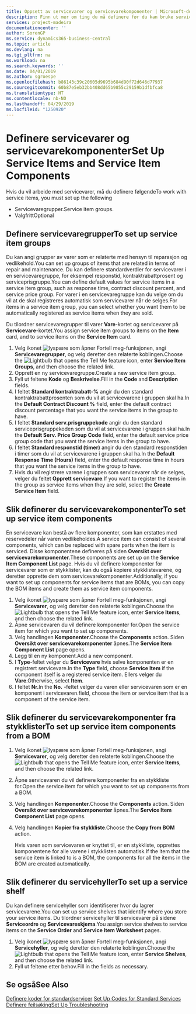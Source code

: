 ```yaml
---
title: Oppsett av servicevarer og servicevarekomponenter | Microsoft-dokumentasjon
description: Finn ut mer om ting du må definere før du kan bruke servicevarer, inkludert standardverdier som responstid, kontraktrabattprosent og serviceprisgruppe.
services: project-madeira
documentationcenter: ''
author: SorenGP
ms.service: dynamics365-business-central
ms.topic: article
ms.devlang: na
ms.tgt_pltfrm: na
ms.workload: na
ms.search.keywords: ''
ms.date: 04/01/2019
ms.author: sgroespe
ms.openlocfilehash: b86143c39c20605d9695b684d90f72d646d77937
ms.sourcegitcommit: 60b87e5eb32bb408dd65b9855c29159b1dfbfca8
ms.translationtype: HT
ms.contentlocale: nb-NO
ms.lasthandoff: 04/29/2019
ms.locfileid: "1250920"
---
```

# <a name="set-up-service-items-and-service-item-components"></a><span data-ttu-id="0d455-103">Definere servicevarer og servicevarekomponenter</span><span class="sxs-lookup"><span data-stu-id="0d455-103">Set Up Service Items and Service Item Components</span></span>
<span data-ttu-id="0d455-104">Hvis du vil arbeide med servicevarer, må du definere følgende</span><span class="sxs-lookup"><span data-stu-id="0d455-104">To work with service items, you must set up the following</span></span>

* <span data-ttu-id="0d455-105">Servicevaregrupper.</span><span class="sxs-lookup"><span data-stu-id="0d455-105">Service item groups.</span></span>
* <span data-ttu-id="0d455-106">Valgfritt</span><span class="sxs-lookup"><span data-stu-id="0d455-106">Optional</span></span>

## <a name="to-set-up-service-item-groups"></a><span data-ttu-id="0d455-107">Definere servicevaregrupper</span><span class="sxs-lookup"><span data-stu-id="0d455-107">To set up service item groups</span></span>
<span data-ttu-id="0d455-108">Du kan angi grupper av varer som er relaterte med hensyn til reparasjon og vedlikehold.</span><span class="sxs-lookup"><span data-stu-id="0d455-108">You can set up groups of items that are related in terms of repair and maintenance.</span></span> <span data-ttu-id="0d455-109">Du kan definere standardverdier for servicevarer i en servicevaregruppe, for eksempel responstid, kontraktrabattprosent og serviceprisgruppe.</span><span class="sxs-lookup"><span data-stu-id="0d455-109">You can define default values for service items in a service item group, such as response time, contract discount percent, and service price group.</span></span> <span data-ttu-id="0d455-110">For varer i en servicevaregruppe kan du velge om du vil at de skal registreres automatisk som servicevarer når de selges.</span><span class="sxs-lookup"><span data-stu-id="0d455-110">For items in a service item group, you can select whether you want them to be automatically registered as service items when they are sold.</span></span>  

<span data-ttu-id="0d455-111">Du tilordner servicevaregrupper til varer **Vare**-kortet og servicevarer på **Servicevare**-kortet.</span><span class="sxs-lookup"><span data-stu-id="0d455-111">You assign service item groups to items on the **Item** card, and to service items on the **Service Item** card.</span></span>  

1. <span data-ttu-id="0d455-112">Velg ikonet ![lyspære som åpner Fortell meg-funksjonen](media/ui-search/search_small.png "Fortell hva du vil gjøre"), angi **Servicevaregrupper**, og velg deretter den relaterte koblingen.</span><span class="sxs-lookup"><span data-stu-id="0d455-112">Choose the ![Lightbulb that opens the Tell Me feature](media/ui-search/search_small.png "Tell me what you want to do") icon, enter **Service Item Groups**, and then choose the related link.</span></span>  
2. <span data-ttu-id="0d455-113">Opprett en ny servicevaregruppe.</span><span class="sxs-lookup"><span data-stu-id="0d455-113">Create a new service item group.</span></span>  
3. <span data-ttu-id="0d455-114">Fyll ut feltene **Kode** og **Beskrivelse**.</span><span class="sxs-lookup"><span data-stu-id="0d455-114">Fill in the **Code** and **Description** fields.</span></span>  
4. <span data-ttu-id="0d455-115">I feltet **Standard kontraktrabatt-%** angir du den standard kontraktrabattprosenten som du vil at servicevarene i gruppen skal ha.</span><span class="sxs-lookup"><span data-stu-id="0d455-115">In the **Default Contract Discount %** field, enter the default contract discount percentage that you want the service items in the group to have.</span></span>  
5. <span data-ttu-id="0d455-116">I feltet **Standard serv.prisgruppekode** angir du den standard serviceprisgruppekoden som du vil at servicevarene i gruppen skal ha.</span><span class="sxs-lookup"><span data-stu-id="0d455-116">In the **Default Serv. Price Group Code** field, enter the default service price group code that you want the service items in the group to have.</span></span>  
6. <span data-ttu-id="0d455-117">I feltet **Standard responstid (timer)** angir du den standard responstiden i timer som du vil at servicevarene i gruppen skal ha.</span><span class="sxs-lookup"><span data-stu-id="0d455-117">In the **Default Response Time (Hours)** field, enter the default response time in hours that you want the service items in the group to have.</span></span>  
7. <span data-ttu-id="0d455-118">Hvis du vil registrere varene i gruppen som servicevarer når de selges, velger du feltet **Opprett servicevare**.</span><span class="sxs-lookup"><span data-stu-id="0d455-118">If you want to register the items in the group as service items when they are sold, select the **Create Service Item** field.</span></span>  

## <a name="to-set-up-service-item-components"></a><span data-ttu-id="0d455-119">Slik definerer du servicevarekomponenter</span><span class="sxs-lookup"><span data-stu-id="0d455-119">To set up service item components</span></span>
<span data-ttu-id="0d455-120">En servicevare kan bestå av flere komponenter, som kan erstattes med reservedeler når varen vedlikeholdes.</span><span class="sxs-lookup"><span data-stu-id="0d455-120">A service item can consist of several components, which can be replaced with spare parts when the item is serviced.</span></span> <span data-ttu-id="0d455-121">Disse komponentene defineres på siden **Oversikt over servicevarekomponenter**.</span><span class="sxs-lookup"><span data-stu-id="0d455-121">These components are set up on the **Service Item Component List** page.</span></span> <span data-ttu-id="0d455-122">Hvis du vil definere komponenter for servicevarer som er stykklister, kan du også kopiere stykklistevarene, og deretter opprette dem som servicevarekomponenter.</span><span class="sxs-lookup"><span data-stu-id="0d455-122">Additionally, if you want to set up components for service items that are BOMs, you can copy the BOM items and create them as service item components.</span></span>

1. <span data-ttu-id="0d455-123">Velg ikonet ![lyspære som åpner Fortell meg-funksjonen](media/ui-search/search_small.png "Fortell hva du vil gjøre"), angi **Servicevarer**, og velg deretter den relaterte koblingen.</span><span class="sxs-lookup"><span data-stu-id="0d455-123">Choose the ![Lightbulb that opens the Tell Me feature](media/ui-search/search_small.png "Tell me what you want to do") icon, enter **Service Items**, and then choose the related link.</span></span>
2. <span data-ttu-id="0d455-124">Åpne servicevaren du vil definere komponenter for.</span><span class="sxs-lookup"><span data-stu-id="0d455-124">Open the service item for which you want to set up components.</span></span>  
3. <span data-ttu-id="0d455-125">Velg handlingen **Komponenter**.</span><span class="sxs-lookup"><span data-stu-id="0d455-125">Choose the **Components** action.</span></span> <span data-ttu-id="0d455-126">Siden **Oversikt over servicevarekomponenter** åpnes.</span><span class="sxs-lookup"><span data-stu-id="0d455-126">The **Service Item Component List** page opens.</span></span>  
4. <span data-ttu-id="0d455-127">Legg til en ny komponent.</span><span class="sxs-lookup"><span data-stu-id="0d455-127">Add a new component.</span></span>  
5. <span data-ttu-id="0d455-128">I **Type**-feltet velger du **Servicevare** hvis selve komponenten er en registrert servicevare.</span><span class="sxs-lookup"><span data-stu-id="0d455-128">In the **Type** field, choose **Service Item** if the component itself is a registered service item.</span></span> <span data-ttu-id="0d455-129">Ellers velger du **Vare**.</span><span class="sxs-lookup"><span data-stu-id="0d455-129">Otherwise, select **Item**.</span></span>  
6. <span data-ttu-id="0d455-130">I feltet **Nr.**</span><span class="sxs-lookup"><span data-stu-id="0d455-130">In the **No.**</span></span> <span data-ttu-id="0d455-131">-feltet velger du varen eller servicevaren som er en komponent i servicevaren.</span><span class="sxs-lookup"><span data-stu-id="0d455-131">field, choose the item or service item that is a component of the service item.</span></span>  

## <a name="to-set-up-service-item-components-from-a-bom"></a><span data-ttu-id="0d455-132">Slik definerer du servicevarekomponenter fra stykklister</span><span class="sxs-lookup"><span data-stu-id="0d455-132">To set up service item components from a BOM</span></span>
1.  <span data-ttu-id="0d455-133">Velg ikonet ![lyspære som åpner Fortell meg-funksjonen](media/ui-search/search_small.png "Fortell hva du vil gjøre"), angi **Servicevarer**, og velg deretter den relaterte koblingen.</span><span class="sxs-lookup"><span data-stu-id="0d455-133">Choose the ![Lightbulb that opens the Tell Me feature](media/ui-search/search_small.png "Tell me what you want to do") icon, enter **Service Items**, and then choose the related link.</span></span>  
2. <span data-ttu-id="0d455-134">Åpne servicevaren du vil definere komponenter fra en stykkliste for.</span><span class="sxs-lookup"><span data-stu-id="0d455-134">Open the service item for which you want to set up components from a BOM.</span></span>  
3. <span data-ttu-id="0d455-135">Velg handlingen **Komponenter**.</span><span class="sxs-lookup"><span data-stu-id="0d455-135">Choose the **Components** action.</span></span> <span data-ttu-id="0d455-136">Siden **Oversikt over servicevarekomponenter** åpnes.</span><span class="sxs-lookup"><span data-stu-id="0d455-136">The **Service Item Component List** page opens.</span></span>  
4. <span data-ttu-id="0d455-137">Velg handlingen **Kopier fra stykkliste**.</span><span class="sxs-lookup"><span data-stu-id="0d455-137">Choose the **Copy from BOM** action.</span></span>  

    <span data-ttu-id="0d455-138">Hvis varen som servicevaren er knyttet til, er en stykkliste, opprettes komponentene for alle varene i stykklisten automatisk.</span><span class="sxs-lookup"><span data-stu-id="0d455-138">If the item that the service item is linked to is a BOM, the components for all the items in the BOM are created automatically.</span></span>  

## <a name="to-set-up-a-service-shelf"></a><span data-ttu-id="0d455-139">Slik definerer du servicehyller</span><span class="sxs-lookup"><span data-stu-id="0d455-139">To set up a service shelf</span></span>
<span data-ttu-id="0d455-140">Du kan definere servicehyller som identifiserer hvor du lagrer servicevarene.</span><span class="sxs-lookup"><span data-stu-id="0d455-140">You can set up service shelves that identify where you store your service items.</span></span> <span data-ttu-id="0d455-141">Du tilordner servicehyller til servicevarer på sidene **Serviceordre** og **Servicevareskjema**.</span><span class="sxs-lookup"><span data-stu-id="0d455-141">You assign service shelves to service items on the **Service Order** and **Service Item Worksheet** pages.</span></span>  

1. <span data-ttu-id="0d455-142">Velg ikonet ![lyspære som åpner Fortell meg-funksjonen](media/ui-search/search_small.png "Fortell hva du vil gjøre"), angi **Servicehyller**, og velg deretter den relaterte koblingen.</span><span class="sxs-lookup"><span data-stu-id="0d455-142">Choose the ![Lightbulb that opens the Tell Me feature](media/ui-search/search_small.png "Tell me what you want to do") icon, enter **Service Shelves**, and then choose the related link.</span></span>
2. <span data-ttu-id="0d455-143">Fyll ut feltene etter behov.</span><span class="sxs-lookup"><span data-stu-id="0d455-143">Fill in the fields as necessary.</span></span>

## <a name="see-also"></a><span data-ttu-id="0d455-144">Se også</span><span class="sxs-lookup"><span data-stu-id="0d455-144">See Also</span></span>
<span data-ttu-id="0d455-145">[Definere koder for standardservicer](service-how-setup-service-coding.md) </span><span class="sxs-lookup"><span data-stu-id="0d455-145">[Set Up Codes for Standard Services](service-how-setup-service-coding.md) </span></span>  
[<span data-ttu-id="0d455-146">Definere feilsøking</span><span class="sxs-lookup"><span data-stu-id="0d455-146">Set Up Troubleshooting</span></span>](service-how-setup-troubleshooting.md)
